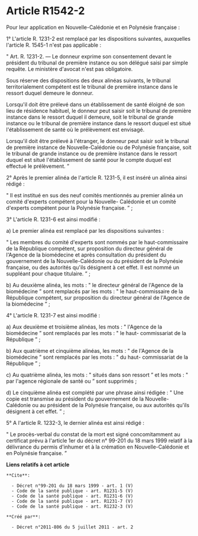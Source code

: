 # Article R1542-2

Pour leur application en Nouvelle-Calédonie et en Polynésie française : 

1° L'article R. 1231-2 est remplacé par les dispositions suivantes, auxquelles l'article R. 1545-1 n'est pas applicable : 

" Art. R. 1231-2. ― Le donneur exprime son consentement devant le président du tribunal de première instance ou son délégué
saisi par simple requête. Le ministère d'avocat n'est pas obligatoire. 

Sous réserve des dispositions des deux alinéas suivants, le tribunal territorialement compétent est le tribunal de première
instance dans le ressort duquel demeure le donneur. 

Lorsqu'il doit être prélevé dans un établissement de santé éloigné de son lieu de résidence habituel, le donneur peut saisir
soit le tribunal de première instance dans le ressort duquel il demeure, soit le tribunal de grande instance ou le tribunal
de première instance dans le ressort duquel est situé l'établissement de santé où le prélèvement est envisagé. 

Lorsqu'il doit être prélevé à l'étranger, le donneur peut saisir soit le tribunal de première instance de Nouvelle-Calédonie
ou de Polynésie française, soit le tribunal de grande instance ou de première instance dans le ressort duquel est situé
l'établissement de santé pour le compte duquel est effectué le prélèvement. ” 

2° Après le premier alinéa de l'article R. 1231-5, il est inséré un alinéa ainsi rédigé : 

" Il est institué en sus des neuf comités mentionnés au premier alinéa un comité d'experts compétent pour la Nouvelle-
Calédonie et un comité d'experts compétent pour la Polynésie française. ” ; 

3° L'article R. 1231-6 est ainsi modifié : 

a) Le premier alinéa est remplacé par les dispositions suivantes : 

" Les membres du comité d'experts sont nommés par le haut-commissaire de la République compétent, sur proposition du
directeur général de l'Agence de la biomédecine et après consultation du président du gouvernement de la Nouvelle-Calédonie
ou du président de la Polynésie française, ou des autorités qu'ils désignent à cet effet. Il est nommé un suppléant pour
chaque titulaire. ” ; 

b) Au deuxième alinéa, les mots : " le directeur général de l'Agence de la biomédecine ” sont remplacés par les mots : " le
haut-commissaire de la République compétent, sur proposition du directeur général de l'Agence de la biomédecine ” ; 

4° L'article R. 1231-7 est ainsi modifié : 

a) Aux deuxième et troisième alinéas, les mots : " l'Agence de la biomédecine ” sont remplacés par les mots : " le haut-
commissariat de la République ” ; 

b) Aux quatrième et cinquième alinéas, les mots : " de l'Agence de la biomédecine ” sont remplacés par les mots : " du haut-
commissariat de la République ” ; 

c) Au quatrième alinéa, les mots : " situés dans son ressort ” et les mots : " par l'agence régionale de santé ou ” sont
supprimés ; 

d) Le cinquième alinéa est complété par une phrase ainsi rédigée : " Une copie est transmise au président du gouvernement de
la Nouvelle-Calédonie ou au président de la Polynésie française, ou aux autorités qu'ils désignent à cet effet. ” ; 

5° A l'article R. 1232-3, le dernier alinéa est ainsi rédigé : 

" Le procès-verbal du constat de la mort est signé concomitamment au certificat prévu à l'article 1er du décret n° 99-201 du
18 mars 1999 relatif à la délivrance du permis d'inhumer et à la crémation en Nouvelle-Calédonie et en Polynésie française. ”

**Liens relatifs à cet article**

	**Cite**:

	  - Décret n°99-201 du 18 mars 1999 - art. 1 (V)
	  - Code de la santé publique - art. R1231-5 (V)
	  - Code de la santé publique - art. R1231-6 (V)
	  - Code de la santé publique - art. R1231-7 (V)
	  - Code de la santé publique - art. R1232-3 (V)

	**Créé par**:

	  - Décret n°2011-806 du 5 juillet 2011 - art. 2
